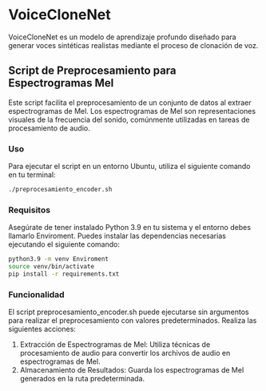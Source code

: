 # VoiceCloneNet

VoiceCloneNet es un modelo de aprendizaje profundo diseñado para generar voces sintéticas realistas mediante el proceso de clonación de voz.

## Script de Preprocesamiento para Espectrogramas Mel

Este script facilita el preprocesamiento de un conjunto de datos al extraer espectrogramas de Mel. Los espectrogramas de Mel son representaciones visuales de la frecuencia del sonido, comúnmente utilizadas en tareas de procesamiento de audio.

### Uso

Para ejecutar el script en un entorno Ubuntu, utiliza el siguiente comando en tu terminal:

```bash
./preprocesamiento_encoder.sh
```

### Requisitos

Asegúrate de tener instalado Python 3.9 en tu sistema y el entorno debes llamarlo Enviroment. Puedes instalar las dependencias necesarias ejecutando el siguiente comando:

```bash
python3.9 -m venv Enviroment
source venv/bin/activate
pip install -r requirements.txt
```
### Funcionalidad

El script preprocesamiento_encoder.sh puede ejecutarse sin argumentos para realizar el preprocesamiento con valores predeterminados. Realiza las siguientes acciones:
1. Extracción de Espectrogramas de Mel: Utiliza técnicas de procesamiento de audio para convertir los archivos de audio en espectrogramas de Mel.
2. Almacenamiento de Resultados: Guarda los espectrogramas de Mel generados en la ruta predeterminada.